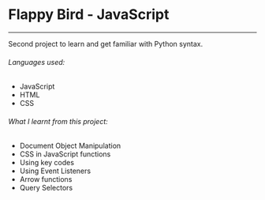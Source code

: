# Flappy Bird - JavaScript

---

Second project to learn and get familiar with Python syntax.


###### Languages used:
* JavaScript
* HTML
* CSS

###### What I learnt from this project:
* Document Object Manipulation
* CSS in JavaScript functions
* Using key codes
* Using Event Listeners
* Arrow functions
* Query Selectors
